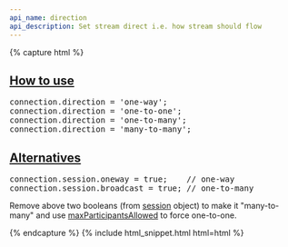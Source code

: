 ```yaml
---
api_name: direction
api_description: Set stream direct i.e. how stream should flow
---
```


{% capture html %}

<section id="usage">
    <h2><a href="#usage">How to use</a></h2>
    <pre>
connection.direction = 'one-way';
connection.direction = 'one-to-one';
connection.direction = 'one-to-many';
connection.direction = 'many-to-many';
</pre>
</section>

<section id="alternatives">
    <h2><a href="#alternatives">Alternatives</a></h2>
    <pre>
connection.session.oneway = true;    // one-way
connection.session.broadcast = true; // one-to-many
</pre>
    <p>Remove above two booleans (from <a href="/docs/session/">session</a> object) to make it "many-to-many" and use <a href="/docs/maxParticipantsAllowed/">maxParticipantsAllowed</a> to force one-to-one.</p>
</section>

{% endcapture %}
{% include html_snippet.html html=html %}
